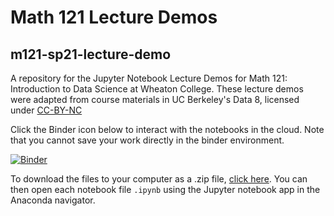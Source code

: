 # Math 121 Lecture Demos
## m121-sp21-lecture-demo
A repository for the Jupyter Notebook Lecture Demos for Math 121: Introduction to Data Science at Wheaton College. 
These lecture demos were adapted from course materials in UC Berkeley's Data 8, licensed under [CC-BY-NC](https://creativecommons.org/licenses/by-nc/2.0/)

Click the Binder icon below to interact with the notebooks in the cloud. Note that you cannot save your work directly in the binder environment.

[![Binder](https://mybinder.org/badge_logo.svg)](https://mybinder.org/v2/gh/Peter-Jantsch/m121-sp21-lecture-demo-env/HEAD)

To download the files to your computer as a .zip file, [click here](https://github.com/Peter-Jantsch/m121-sp21-lecture-demos/archive/main.zip). You can then open each notebook file `.ipynb` using the Jupyter notebook app in the Anaconda navigator.
